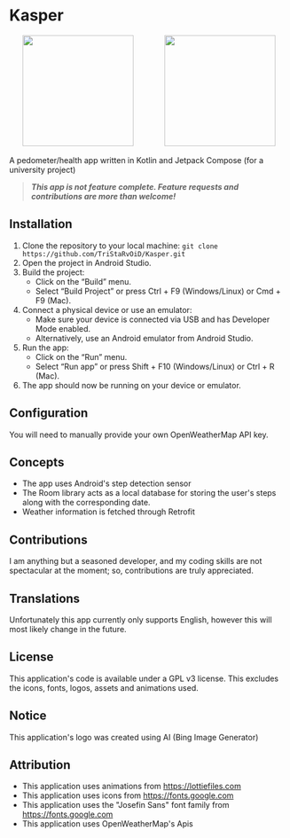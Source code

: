 # Kasper

<p align="center">
  <img width = 200 src=https://github.com/TriStaRvOiD/Kasper/assets/58824912/855804f0-d6ad-411b-a953-b82d4bbd501c>
  &nbsp;&nbsp;&nbsp;&nbsp;&nbsp;&nbsp;&nbsp;&nbsp;&nbsp;&nbsp;&nbsp;&nbsp;
  <img width=200 src=https://github.com/TriStaRvOiD/Kasper/assets/58824912/f517e2a7-8715-47b6-8472-c2f043891237)>
</p>

A pedometer/health app written in Kotlin and Jetpack Compose (for a university project)
> _**This app is not feature complete. Feature requests and contributions are more than welcome!**_

## Installation

1. Clone the repository to your local machine: 
```git clone https://github.com/TriStaRvOiD/Kasper.git```
2. Open the project in Android Studio.
3. Build the project:
   - Click on the “Build” menu.
   - Select “Build Project” or press Ctrl + F9 (Windows/Linux) or Cmd + F9 (Mac).
4. Connect a physical device or use an emulator:
   - Make sure your device is connected via USB and has Developer Mode enabled.
   - Alternatively, use an Android emulator from Android Studio.
5. Run the app:
   - Click on the “Run” menu.
   - Select “Run app” or press Shift + F10 (Windows/Linux) or Ctrl + R (Mac).
6. The app should now be running on your device or emulator.

## Configuration
You will need to manually provide your own OpenWeatherMap API key.

## Concepts
* The app uses Android's step detection sensor
* The Room library acts as a local database for storing the user's steps along with the corresponding date.
* Weather information is fetched through Retrofit

## Contributions
I am anything but a seasoned developer, and my coding skills are not spectacular at the moment; so, contributions are truly appreciated.

## Translations

Unfortunately this app currently only supports English, however this will most likely change in the future.

## License

This application's code is available under a GPL v3 license. This excludes the icons, fonts, logos, assets and animations used.

## Notice
This application's logo was created using AI (Bing Image Generator)

## Attribution

* This application uses animations from https://lottiefiles.com
* This application uses icons from https://fonts.google.com
* This application uses the "Josefin Sans" font family from https://fonts.google.com
* This application uses OpenWeatherMap's Apis
